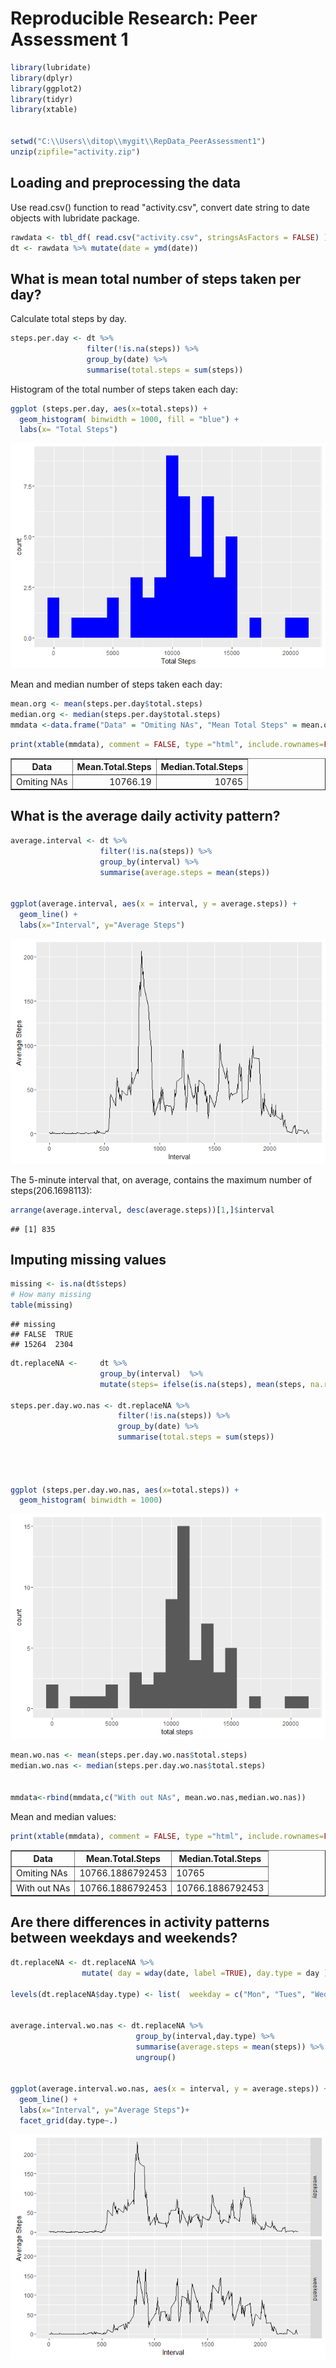 # Reproducible Research: Peer Assessment 1



```r
library(lubridate)
library(dplyr)
library(ggplot2)
library(tidyr)
library(xtable)


setwd("C:\\Users\\ditop\\mygit\\RepData_PeerAssessment1")
unzip(zipfile="activity.zip")
```

## Loading and preprocessing the data

Use read.csv() function to read "activity.csv", convert date string to date objects with lubridate package.


```r
rawdata <- tbl_df( read.csv("activity.csv", stringsAsFactors = FALSE) )
dt <- rawdata %>% mutate(date = ymd(date))
```



## What is mean total number of steps taken per day?

Calculate total steps by day.


```r
steps.per.day <- dt %>%
                 filter(!is.na(steps)) %>%
                 group_by(date) %>%
                 summarise(total.steps = sum(steps))
```

Histogram of the total number of steps taken each day:

```r
ggplot (steps.per.day, aes(x=total.steps)) + 
  geom_histogram( binwidth = 1000, fill = "blue") +
  labs(x= "Total Steps")
```

![](PA1_template_files/figure-html/unnamed-chunk-4-1.png)<!-- -->


Mean and median number of steps taken each day:


```r
mean.org <- mean(steps.per.day$total.steps)
median.org <- median(steps.per.day$total.steps)
mmdata <-data.frame("Data" = "Omiting NAs", "Mean Total Steps" = mean.org, "Median Total Steps" = median.org, stringsAsFactors = FALSE)
```




```r
print(xtable(mmdata), comment = FALSE, type ="html", include.rownames=FALSE)
```

<table border=1>
<tr> <th> Data </th> <th> Mean.Total.Steps </th> <th> Median.Total.Steps </th>  </tr>
  <tr> <td> Omiting NAs </td> <td align="right"> 10766.19 </td> <td align="right"> 10765 </td> </tr>
   </table>

## What is the average daily activity pattern?




```r
average.interval <- dt %>%
                    filter(!is.na(steps)) %>%
                    group_by(interval) %>%
                    summarise(average.steps = mean(steps))


ggplot(average.interval, aes(x = interval, y = average.steps)) +
  geom_line() +
  labs(x="Interval", y="Average Steps")
```

![](PA1_template_files/figure-html/unnamed-chunk-7-1.png)<!-- -->

The 5-minute interval that, on average, contains the maximum number of steps(206.1698113):


```r
arrange(average.interval, desc(average.steps))[1,]$interval
```

```
## [1] 835
```

## Imputing missing values

```r
missing <- is.na(dt$steps)
# How many missing
table(missing)
```

```
## missing
## FALSE  TRUE 
## 15264  2304
```

```r
dt.replaceNA <-     dt %>%
                    group_by(interval)  %>%
                    mutate(steps= ifelse(is.na(steps), mean(steps, na.rm=TRUE), steps))

steps.per.day.wo.nas <- dt.replaceNA %>%
                        filter(!is.na(steps)) %>%
                        group_by(date) %>%
                        summarise(total.steps = sum(steps))




ggplot (steps.per.day.wo.nas, aes(x=total.steps)) + 
  geom_histogram( binwidth = 1000)
```

![](PA1_template_files/figure-html/unnamed-chunk-9-1.png)<!-- -->

```r
mean.wo.nas <- mean(steps.per.day.wo.nas$total.steps)
median.wo.nas <- median(steps.per.day.wo.nas$total.steps)


mmdata<-rbind(mmdata,c("With out NAs", mean.wo.nas,median.wo.nas))
```

Mean and median values:

```r
print(xtable(mmdata), comment = FALSE, type ="html", include.rownames=FALSE)
```

<table border=1>
<tr> <th> Data </th> <th> Mean.Total.Steps </th> <th> Median.Total.Steps </th>  </tr>
  <tr> <td> Omiting NAs </td> <td> 10766.1886792453 </td> <td> 10765 </td> </tr>
  <tr> <td> With out NAs </td> <td> 10766.1886792453 </td> <td> 10766.1886792453 </td> </tr>
   </table>


## Are there differences in activity patterns between weekdays and weekends?



```r
dt.replaceNA <- dt.replaceNA %>%
                mutate( day = wday(date, label =TRUE), day.type = day )

levels(dt.replaceNA$day.type) <- list(  weekday = c("Mon", "Tues", "Wed", "Thurs", "Fri"),   weekend = c("Sun", "Sat") )


average.interval.wo.nas <- dt.replaceNA %>%
                            group_by(interval,day.type) %>%
                            summarise(average.steps = mean(steps)) %>%
                            ungroup()


ggplot(average.interval.wo.nas, aes(x = interval, y = average.steps)) +
  geom_line() +
  labs(x="Interval", y="Average Steps")+
  facet_grid(day.type~.)
```

![](PA1_template_files/figure-html/unnamed-chunk-11-1.png)<!-- -->
